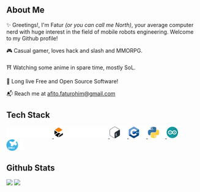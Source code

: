 
## About Me

✨ Greetings!, I'm Fatur *(or you can call me North)*, your average computer nerd with huge interest in the field of mobile robots engineering. Welcome to my Github profile!

🎮 Casual gamer, loves hack and slash and MMORPG.

⛩️ Watching some anime in spare time, mostly SoL.

🐧 Long live Free and Open Source Software!

📬 Reach me at afito.faturohim@gmail.com

## Tech Stack

<div align="left">
    <a href="https://github.com/ros2/ros2">
        <img src="assets/ros2.png" height="30" alt="Robot Operating System 2"/>
    </a>
    <a href="https://github.com/gazebosim/gz-sim">
        <img src="assets/gazebo.png" height="30" alt="Gazebo Simulator"/>
    </a>
    <a href="https://www.gnu.org/software/bash/">
        <img src="assets/bash.png" height="30" alt="Bash Terminal"/>
    </a>
    <a href="https://id.wikipedia.org/wiki/C%2B%2B">
        <img src="assets/cpp.png" height="30" alt="C++ Programming Language"/>
    </a>
    <a href="https://www.python.org/">
        <img src="assets/python.png" height="30" alt="Python Programming Language"/>
    </a>
    <a href="https://www.arduino.cc/">
        <img src="assets/arduino.png" height="30" alt="Arduino Platform"/>
    </a>
    <a href="https://www.st.com/en/microcontrollers-microprocessors/stm32-32-bit-arm-cortex-mcus.html">
        <img src="assets/stm32.png" height="30" alt="STM32 MCU"/>
    </a>
</div>

## Github Stats

<div align="left">
    <img src="https://github-readme-stats.vercel.app/api?username=northnsouth&bg_color=0a121c&hide_border=true&text_color=ffffff" height="150">
    <img src="https://github-readme-stats.vercel.app/api/top-langs/?username=northnsouth&layout=compact&bg_color=0a121c&hide_border=true&text_color=ffffff" height="150">
</div>